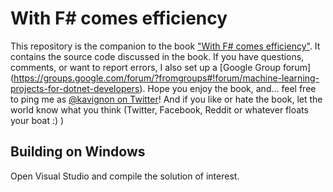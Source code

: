 # With F# comes efficiency

This repository is the companion to the book
["With F# comes efficiency"](https://leanpub.com/withfcomesefficiency).
It contains the source code discussed in the book. If you have questions,
comments, or want to report errors, I also set up a [Google Group forum]
(https://groups.google.com/forum/?fromgroups#!forum/machine-learning-projects-for-dotnet-developers).
Hope you enjoy the book, and... feel free to ping me as
[@kavignon on Twitter](https://twitter.com/kavignon)! And if you like or
hate the book, let the world know what you think (Twitter, Facebook, Reddit or whatever floats your boat :) )

## Building on Windows

Open Visual Studio and compile the solution of interest.
